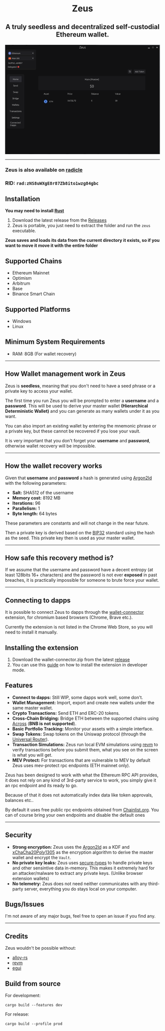 # <p align="center">Zeus</p>

## <p align="center"><b>A truly seedless and decentralized self-custodial Ethereum wallet.</b></p>

![Screenshot](src/zeus-home.png)
 
 ---

 ### Zeus is also available on [radicle](https://app.radicle.xyz/nodes/seed.radicle.garden/rad:zNS8uWXgE8r87Zb8ito1wzg84gbc)
 ### RID: `rad:zNS8uWXgE8r87Zb8ito1wzg84gbc`
 
 
## Installation
**You may need to install [Rust](https://www.rust-lang.org/tools/install)**

1. Download the latest release from the [Releases](https://github.com/greekfetacheese/zeus/releases)
2. Zeus is portable, you just need to extract the folder and run the `zeus` executable.

**Zeus saves and loads its data from the current directory it exists, so if you want to move it move it with the entire folder**


## Supported Chains
- Ethereum Mainnet
- Optimism
- Arbitrum
- Base
- Binance Smart Chain

## Supported Platforms
- Windows
- Linux

## Minimum System Requirements
- RAM: 8GB (For wallet recovery)

---

## How Wallet management work in Zeus
Zeus is **seedless**, meaning that you don't need to have a seed phrase or a private key to access your wallet.

The first time you run Zeus you will be prompted to enter a **username** and a **password**. This will be used to derive your
master wallet **(Hierarchical Deterministic Wallet)** and you can generate as many wallets under it as you want.

You can also import an existing wallet by entering the mnemonic phrase or a private key, but these cannot be recovered
if you lose your vault.

It is very important that you don't forget your **username** and **password**, otherwise wallet recovery will be
impossible.

---

## How the wallet recovery works
Given that **username** and **password** a hash is generated using [Argon2Id](https://github.com/P-H-C/phc-winner-argon2) 
with the following parameters:
- **Salt:** SHA512 of the username
- **Memory cost:** 8192 MB
- **Iterations:** 96
- **Parallelism:** 1
- **Byte length:** 64 bytes

These parameters are constants and will not change in the near future.

Then a private key is derived based on the [BIP32](https://github.com/bitcoin/bips/blob/master/bip-0032.mediawiki) standard using the hash as the seed.
This private key then is used as your master wallet.

---

## How safe this recovery method is?
If we assume that the username and password have a decent entropy (at least 128bits 16+ characters) and the password is
not ever **exposed** in past breaches, it is practically impossible for someone to brute force your wallet. 

---

## Connecting to dapps
It is possible to connect Zeus to dapps through the [wallet-connector](https://github.com/greekfetacheese/zeus/tree/main/wallet-connector) extension, for chromium based browsers (Chrome, Brave etc.).

Currently the extension is not listed in the Chrome Web Store, so you will need to install it manually.

## Installing the extension
1. Download the wallet-connector.zip from the latest [release](https://github.com/greekfetacheese/zeus/releases)
2. You can use this [guide](https://bashvlas.com/blog/install-chrome-extension-in-developer-mode) on how to install the extension in developer mode.


## Features

- **Connect to dapps:** Still WIP, some dapps work well, some don't.
- **Wallet Management:** Import, export and create new wallets under the same master wallet.
- **Crypto Transactions:** Send ETH and ERC-20 tokens.
- **Cross-Chain Bridging:** Bridge ETH between the supported chains using [Across](https://across.to/) (**BNB is not supported**).
- **Basic Portfolio Tracking:** Monitor your assets with a simple interface.
- **Swap Tokens:** Swap tokens on the Uniswap protocol (through the [Universal Router](https://docs.uniswap.org/contracts/v4/deployments)).
- **Transaction Simulations:** Zeus run local EVM simulations using [revm](https://github.com/bluealloy/revm) to verify transactions before you submit them, what you see on the screen is what you will get.
- **MEV Protect:** For transactions that are vulnerable to MEV by default Zeus uses mev-protect rpc endpoints (ETH mainnet only).

 Zeus has been designed to work with what the Ethereum RPC API provides, it does not rely on any kind of 3rd-party service to work, you simply give it an rpc endpoint and its ready to go.

 Because of that it does not automatically index data like token approvals, balances etc..

 By default it uses free public rpc endpoints obtained from [Chainlist.org](https://chainlist.org/).
 You can of course bring your own endpoints and disable the default ones

---

## Security
- **Strong encryption:** Zeus uses the [Argon2Id](https://github.com/P-H-C/phc-winner-argon2) as a KDF and [xChaCha20Poly1305](https://en.wikipedia.org/wiki/ChaCha20-Poly1305) as the encryption algorithm to derive the master wallet and encrypt the `Vault`.
- **No private key leaks:** Zeus uses [secure-types](https://github.com/greekfetacheese/secure-types) to handle private keys and other sensintive data in-memory. This makes it extremely hard for an attacker/malware to extract any private keys. (Unlike browser extension wallets)
- **No telemetry:** Zeus does not need neither communicates with any third-party server, everything you do stays local on your computer.

## Bugs/Issues
I'm not aware of any major bugs, feel free to open an issue if you find any.

---


## Credits
Zeus wouldn't be possible without:
- [alloy-rs](https://github.com/alloy-rs/alloy)
- [revm](https://github.com/bluealloy/revm)
- [egui](https://github.com/emilk/egui)


## Build from source

For development:
```
cargo build --features dev
```

For release:
```
cargo build --profile prod
```